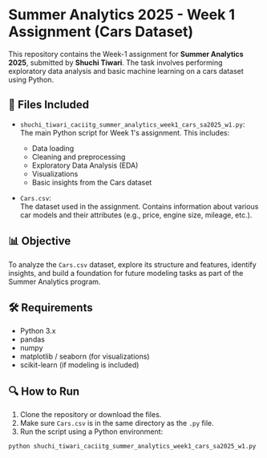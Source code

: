 # Summer Analytics 2025 - Week 1 Assignment (Cars Dataset)

This repository contains the Week-1 assignment for **Summer Analytics 2025**, submitted by **Shuchi Tiwari**. The task involves performing exploratory data analysis and basic machine learning on a cars dataset using Python.

## 📂 Files Included

- `shuchi_tiwari_caciitg_summer_analytics_week1_cars_sa2025_w1.py`:  
  The main Python script for Week 1's assignment. This includes:
  - Data loading
  - Cleaning and preprocessing
  - Exploratory Data Analysis (EDA)
  - Visualizations
  - Basic insights from the Cars dataset

- `Cars.csv`:  
  The dataset used in the assignment. Contains information about various car models and their attributes (e.g., price, engine size, mileage, etc.).

## 📊 Objective

To analyze the `Cars.csv` dataset, explore its structure and features, identify insights, and build a foundation for future modeling tasks as part of the Summer Analytics program.

## 🛠 Requirements

- Python 3.x
- pandas
- numpy
- matplotlib / seaborn (for visualizations)
- scikit-learn (if modeling is included)

## 🔍 How to Run

1. Clone the repository or download the files.
2. Make sure `Cars.csv` is in the same directory as the `.py` file.
3. Run the script using a Python environment:

```bash
python shuchi_tiwari_caciitg_summer_analytics_week1_cars_sa2025_w1.py

